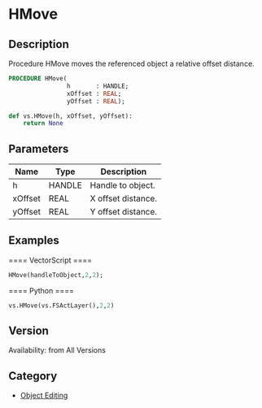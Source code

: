 # HMove

## Description
Procedure HMove moves the referenced object a relative offset distance.

```pascal
PROCEDURE HMove(
				h       : HANDLE;
				xOffset : REAL;
				yOffset : REAL);
```

```python
def vs.HMove(h, xOffset, yOffset):
    return None
```

## Parameters
|Name|Type|Description|
|---|---|---|
|h|HANDLE|Handle to object.|
|xOffset|REAL|X offset distance.|
|yOffset|REAL|Y offset distance.|

## Examples
==== VectorScript ====
```pascal
HMove(handleToObject,2,2);
```
==== Python ====
```python
vs.HMove(vs.FSActLayer(),2,2)
```

## Version
Availability: from All Versions

## Category
* [Object Editing](../Categories/Object%20Editing.md)
